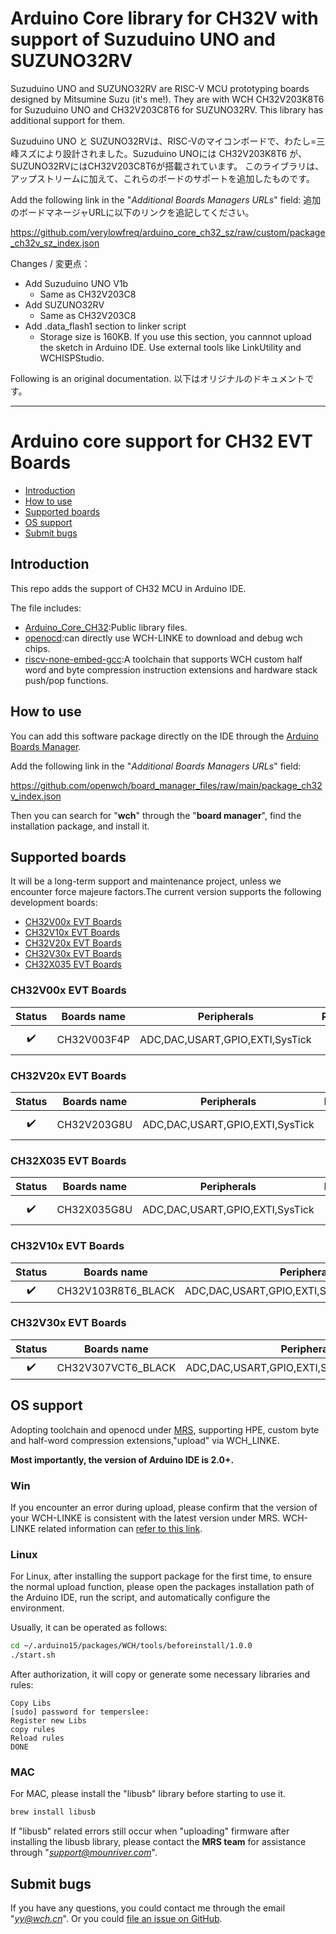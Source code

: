 # Arduino Core library for CH32V with support of Suzuduino UNO and SUZUNO32RV

Suzuduino UNO and SUZUNO32RV are RISC-V MCU prototyping boards designed by Mitsumine Suzu (it's me!). They are with WCH CH32V203K8T6 for Suzuduino UNO and CH32V203C8T6 for SUZUNO32RV.
This library has additional support for them.

Suzuduino UNO と SUZUNO32RVは、RISC-Vのマイコンボードで、わたし=三峰スズにより設計されました。Suzuduino UNOには CH32V203K8T6 が、SUZUNO32RVにはCH32V203C8T6が搭載されています。
このライブラリは、アップストリームに加えて、これらのボードのサポートを追加したものです。

Add the following link in the "*Additional Boards Managers URLs*" field:
追加のボードマネージャURLに以下のリンクを追記してください。

https://github.com/verylowfreq/arduino_core_ch32_sz/raw/custom/package_ch32v_sz_index.json

Changes / 変更点：

 - Add Suzuduino UNO V1b
   - Same as CH32V203C8
 - Add SUZUNO32RV
   - Same as CH32V203C8
 - Add .data_flash1 section to linker script
   - Storage size is 160KB. If you use this section, you cannnot upload the sketch in Arduino IDE. Use external tools like LinkUtility and WCHISPStudio.

Following is an original documentation. 以下はオリジナルのドキュメントです。

----

# Arduino core support for CH32 EVT Boards

* [Introduction](https://github.com/openwch/arduino_core_ch32#Introduction)<br>
* [How to use](https://github.com/openwch/arduino_core_ch32#How-to-use)<br>
* [Supported boards](https://github.com/openwch/arduino_core_ch32#Supported-boards)<br>
* [OS support](https://github.com/openwch/arduino_core_ch32#OS-support)<br>
* [Submit bugs](https://github.com/openwch/arduino_core_ch32#Submit-bugs)<br>

## Introduction

This repo adds the support of CH32 MCU in Arduino IDE.<br>

The file includes:
* [Arduino_Core_CH32](https://github.com/openwch/arduino_core_ch32):Public library files.
* [openocd](https://github.com/openwch/openocd_wch):can directly use WCH-LINKE to download and debug wch chips.
* [riscv-none-embed-gcc](https://github.com/openwch/risc-none-embed-gcc):A toolchain that supports WCH custom half word and byte compression instruction extensions and hardware stack push/pop functions.

## How to use

You can add this software package directly on the IDE through the [Arduino Boards Manager](https://www.arduino.cc/en/guide/cores).

Add the following link in the "*Additional Boards Managers URLs*" field:

https://github.com/openwch/board_manager_files/raw/main/package_ch32v_index.json

Then you can search for "**wch**" through the "**board manager**", find the installation package, and install it.

## Supported boards

It will be a long-term support and maintenance project, unless we encounter force majeure factors.The current version supports the following development boards:

- [CH32V00x EVT Boards](#CH32V00x-EVT-Boards)
- [CH32V10x EVT Boards](#CH32V10x-EVT-Boards)
- [CH32V20x EVT Boards](#CH32V20x-EVT-Boards)
- [CH32V30x EVT Boards](#CH32V30x-EVT-Boards)
- [CH32X035 EVT Boards](#CH32X035-EVT-Boards)

### CH32V00x EVT Boards

| Status | Boards name | Peripherals | Release | Notes |
| :----: |     ----    |     ----    | :-----: | :---- |
| :heavy_check_mark: | CH32V003F4P | ADC,DAC,USART,GPIO,EXTI,SysTick | 1.0.0 | SPI,I2C_Master since 1.0.2 |

### CH32V20x EVT Boards

| Status | Boards name | Peripherals | Release | Notes |
| :----: |     ----    |     ----    | :-----: | :---- |
| :heavy_check_mark: | CH32V203G8U | ADC,DAC,USART,GPIO,EXTI,SysTick | 1.0.0 | SPI,I2C_Master since 1.0.2 |

### CH32X035 EVT Boards

| Status | Boards name | Peripherals | Release | Notes |
| :----: |     ----    |     ----    | :-----: | :---- |
| :heavy_check_mark: | CH32X035G8U | ADC,DAC,USART,GPIO,EXTI,SysTick | 1.0.1 | SPI,I2C_Master since 1.0.2 | 

### CH32V10x EVT Boards

| Status | Boards name | Peripherals | Release | Notes |
| :----: |     ----    |     ----    | :-----: | :---- |
| :heavy_check_mark: | CH32V103R8T6_BLACK | ADC,DAC,USART,GPIO,EXTI,SysTick,SPI,I2C_Master | 1.0.3 | - |

### CH32V30x EVT Boards

| Status | Boards name | Peripherals | Release | Notes |
| :----: |     ----    |     ----    | :-----: | :---- |
| :heavy_check_mark: | CH32V307VCT6_BLACK | ADC,DAC,USART,GPIO,EXTI,SysTick,SPI,I2C_Master | 1.0.3 | - |


## OS support

Adopting toolchain and openocd under [MRS](http://www.mounriver.com/), supporting HPE, custom byte and half-word compression extensions,"upload" via WCH_LINKE. 

**Most importantly, the version of Arduino IDE is 2.0+.**

### Win

If you encounter an error during upload, please confirm that the version of your WCH-LINKE is consistent with the latest version under MRS. 
WCH-LINKE related information can [refer to this link](https://github.com/openwch/ch32v307/tree/main/WCH-Link). 

### Linux

For Linux, after installing the support package for the first time, to ensure the normal upload function, 
please open the packages installation path of the Arduino IDE, run the script, and automatically configure the environment.

Usually, it can be operated as follows:<br>

```bash
cd ~/.arduino15/packages/WCH/tools/beforeinstall/1.0.0
./start.sh
```
After authorization, it will copy or generate some necessary libraries and rules:

```text
Copy Libs
[sudo] password for temperslee: 
Register new Libs
copy rules
Reload rules
DONE
```

### MAC

For MAC, please install the "libusb" library before starting to use it.
```bash
brew install libusb
```
If "libusb" related errors still occur when "uploading" firmware after installing the libusb library, 
please contact the **MRS team** for assistance through "*support@mounriver.com*".


## Submit bugs

If you have any questions, you could contact me through the email "*yy@wch.cn*".
Or you could [file an issue on GitHub](https://github.com/openwch/arduino_core_ch32/issues/new).


